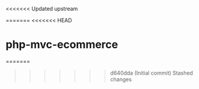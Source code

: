 <<<<<<< Updated upstream
<?php\n// \README.md\n\n?>
=======
<<<<<<< HEAD
# php-mvc-ecommerce
=======
<?php\n// \README.md\n\n?>
>>>>>>> d640dda (Initial commit)
>>>>>>> Stashed changes
